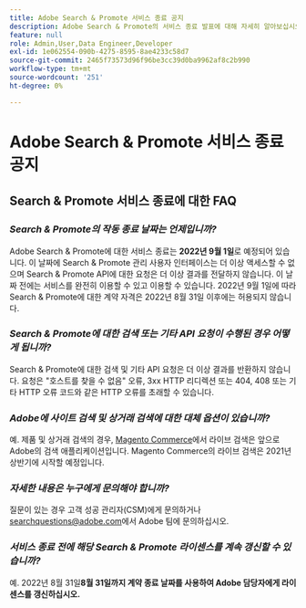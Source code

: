 ```yaml
---
title: Adobe Search & Promote 서비스 종료 공지
description: Adobe Search & Promote의 서비스 종료 발표에 대해 자세히 알아보십시오.
feature: null
role: Admin,User,Data Engineer,Developer
exl-id: 1e062554-090b-4275-8595-8ae4233c58d7
source-git-commit: 2465f73573d96f96be3cc39d0ba9962af8c2b990
workflow-type: tm+mt
source-wordcount: '251'
ht-degree: 0%

---
```


# Adobe Search &amp; Promote 서비스 종료 공지

## Search &amp; Promote 서비스 종료에 대한 FAQ

### **_Search &amp; Promote의 작동 종료 날짜는 언제입니까?_**

Adobe Search &amp; Promote에 대한 서비스 종료는 **2022년 9월 1일**&#x200B;로 예정되어 있습니다. 이 날짜에 Search &amp; Promote 관리 사용자 인터페이스는 더 이상 액세스할 수 없으며 Search &amp; Promote API에 대한 요청은 더 이상 결과를 전달하지 않습니다. 이 날짜 전에는 서비스를 완전히 이용할 수 있고 이용할 수 있습니다. 2022년 9월 1일에 따라 Search &amp; Promote에 대한 계약 자격은 2022년 8월 31일 이후에는 허용되지 않습니다.

### **_Search &amp; Promote에 대한 검색 또는 기타 API 요청이 수행된 경우 어떻게 됩니까?_**

Search &amp; Promote에 대한 검색 및 기타 API 요청은 더 이상 결과를 반환하지 않습니다. 요청은 &quot;호스트를 찾을 수 없음&quot; 오류, 3xx HTTP 리디렉션 또는 404, 408 또는 기타 HTTP 오류 코드와 같은 HTTP 오류를 초래할 수 있습니다.

### **_Adobe에 사이트 검색 및 상거래 검색에 대한 대체 옵션이 있습니까?_**

예. 제품 및 상거래 검색의 경우, [Magento Commerce](https://blog.adobe.com/en/publish/2020/11/23/new-ai-capabilities-for-magento-commerce-improve-retail.html)에서 라이브 검색은 앞으로 Adobe의 검색 애플리케이션입니다. Magento Commerce의 라이브 검색은 2021년 상반기에 시작할 예정입니다.

<!-- ### **_Can Adobe recommend any frameworks or platforms that offer features similar to Search&Promote?_**

  Yes. If the Search&Promote feature is critical to your marketing strategy, consider the many open-source frameworks that exist to power search, including [Apache Solr](https://solr.apache.org/) and [Elastic Free and Open](https://www.elastic.co/about/free-and-open).  

  Also, both [AWS](https://aws.amazon.com/cloudsearch/) and [Microsoft® Azure](https://azure.microsoft.com/en-us/services/search/) provide cloud-native search capabilities on their respective cloud platforms. You can integrate both options into Adobe Experience Manager Sites to power site search and more. -->

### **_자세한 내용은 누구에게 문의해야 합니까?_**

질문이 있는 경우 고객 성공 관리자(CSM)에게 문의하거나 [searchquestions@adobe.com](mailto:searchquestions@adobe.com)에서 Adobe 팀에 문의하십시오.

### **_서비스 종료 전에 해당 Search &amp; Promote 라이센스를 계속 갱신할 수 있습니까?_**

예. 2022년 8월 31일&#x200B;**8월 31일까지 계약 종료 날짜를 사용하여 Adobe 담당자에게 라이센스를 갱신하십시오.**
